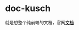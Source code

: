 # doc-kusch

就是想整个纯前端的文档，官网[文档](https://www.vuepress.cn/guide/assets.html#%E7%9B%B8%E5%AF%B9%E8%B7%AF%E5%BE%84)